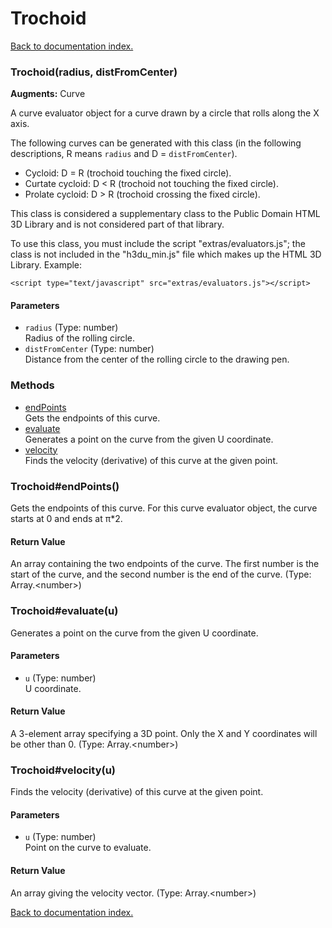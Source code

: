 # Trochoid

[Back to documentation index.](index.md)

<a name='Trochoid'></a>
### Trochoid(radius, distFromCenter)

**Augments:** Curve

A curve evaluator object for a curve drawn by a circle that rolls along the X axis.

The following curves can be generated with this class (in the following
descriptions, R means <code>radius</code>
and D = <code>distFromCenter</code>).<ul>
<li>Cycloid: D = R (trochoid touching the fixed circle).</li>
<li>Curtate cycloid: D < R (trochoid not touching the fixed circle).</li>
<li>Prolate cycloid: D > R (trochoid crossing the fixed circle).</li></ul>

This class is considered a supplementary class to the
Public Domain HTML 3D Library and is not considered part of that
library.

To use this class, you must include the script "extras/evaluators.js"; the
class is not included in the "h3du_min.js" file which makes up
the HTML 3D Library. Example:

    <script type="text/javascript" src="extras/evaluators.js"></script>

#### Parameters

* `radius` (Type: number)<br>Radius of the rolling circle.
* `distFromCenter` (Type: number)<br>Distance from the center of the rolling circle to the drawing pen.

### Methods

* [endPoints](#Trochoid_endPoints)<br>Gets the endpoints of this curve.
* [evaluate](#Trochoid_evaluate)<br>Generates a point on the curve from the given U coordinate.
* [velocity](#Trochoid_velocity)<br>Finds the velocity (derivative) of this curve at the given point.

<a name='Trochoid_endPoints'></a>
### Trochoid#endPoints()

Gets the endpoints of this curve.
For this curve evaluator object, the curve
starts at 0 and ends at &pi;\*2.

#### Return Value

An array containing the two
endpoints of the curve. The first number is the start of the curve,
and the second number is the end of the curve. (Type: Array.&lt;number>)

<a name='Trochoid_evaluate'></a>
### Trochoid#evaluate(u)

Generates a point on the curve from the given U coordinate.

#### Parameters

* `u` (Type: number)<br>U coordinate.

#### Return Value

A 3-element array specifying a 3D point.
Only the X and Y coordinates will be other than 0. (Type: Array.&lt;number>)

<a name='Trochoid_velocity'></a>
### Trochoid#velocity(u)

Finds the velocity (derivative) of this curve at the given point.

#### Parameters

* `u` (Type: number)<br>Point on the curve to evaluate.

#### Return Value

An array giving the velocity vector. (Type: Array.&lt;number>)

[Back to documentation index.](index.md)

